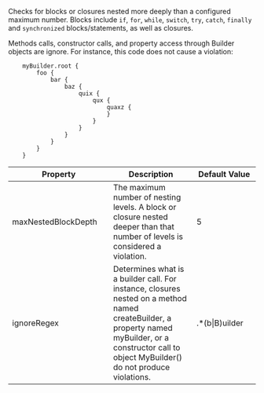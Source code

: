 Checks for blocks or closures nested more deeply than a configured
maximum number. Blocks include `if`, `for`, `while`, `switch`, `try`,
`catch`, `finally` and `synchronized` blocks/statements, as well as
closures.

Methods calls, constructor calls, and property access through Builder
objects are ignore. For instance, this code does not cause a violation:

        myBuilder.root {
            foo {
                bar {
                    baz {
                        quix {
                            qux {
                                quaxz {
                                }
                            }
                        }
                    }
                }
            }
        }

<table>
<colgroup>
<col style="width: 40%" />
<col style="width: 33%" />
<col style="width: 25%" />
</colgroup>
<thead>
<tr>
<th>Property</th>
<th>Description</th>
<th>Default Value</th>
</tr>
</thead>
<tbody>
<tr>
<td>maxNestedBlockDepth</td>
<td>The maximum number of nesting levels. A block or closure nested
deeper than that number of levels is considered a violation.</td>
<td>5</td>
</tr>
<tr>
<td>ignoreRegex</td>
<td>Determines what is a builder call. For instance, closures nested on
a method named createBuilder, a property named myBuilder, or a
constructor call to object MyBuilder() do not produce violations.</td>
<td>.*(b|B)uilder</td>
</tr>
</tbody>
</table>
